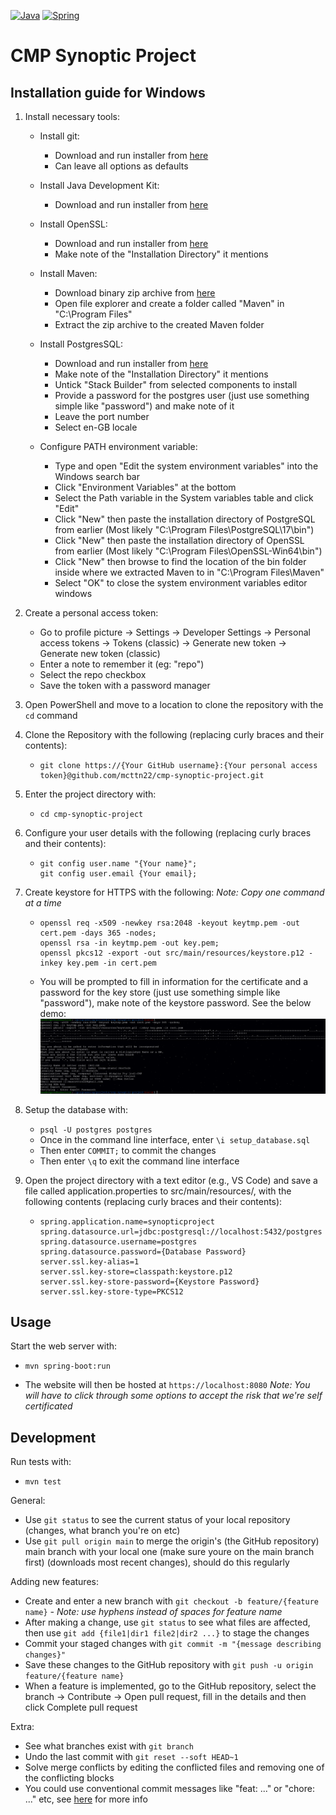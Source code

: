 [![Java](https://img.shields.io/badge/java-%23ED8B00.svg?style=for-the-badge&logo=openjdk&logoColor=white)](https://www.java.com/en/)
[![Spring](https://img.shields.io/badge/spring-%236DB33F.svg?style=for-the-badge&logo=spring&logoColor=white)](https://spring.io/)

# CMP Synoptic Project

## Installation guide for Windows

1. Install necessary tools:
   - Install git:
     - Download and run installer from <a href="https://git-scm.com/downloads/win">here</a>
     - Can leave all options as defaults

   - Install Java Development Kit:
     - Download and run installer from <a href="https://www.oracle.com/uk/java/technologies/downloads/#jdk24-windows">here</a>

   - Install OpenSSL:
     - Download and run installer from <a href="https://slproweb.com/products/Win32OpenSSL.html">here</a>
     - Make note of the "Installation Directory" it mentions

   - Install Maven:
     - Download binary zip archive from <a href="https://maven.apache.org/download.cgi">here</a>
     - Open file explorer and create a folder called "Maven" in "C:\Program Files\"
     - Extract the zip archive to the created Maven folder

   - Install PostgresSQL:
     - Download and run installer from <a href="https://www.enterprisedb.com/downloads/postgres-postgresql-downloads">here</a>
     - Make note of the "Installation Directory" it mentions
     - Untick "Stack Builder" from selected components to install
     - Provide a password for the postgres user (just use something simple like "password") and make note of it
     - Leave the port number
     - Select en-GB locale

    - Configure PATH environment variable:
      - Type and open "Edit the system environment variables" into the Windows search bar
      - Click "Environment Variables" at the bottom
      - Select the Path variable in the System variables table and click "Edit"
      - Click "New" then paste the installation directory of PostgreSQL from earlier (Most likely "C:\Program Files\PostgreSQL\17\bin\")
      - Click "New" then paste the installation directory of OpenSSL from earlier (Most likely "C:\Program Files\OpenSSL-Win64\bin\")
      - Click "New" then browse to find the location of the bin folder inside where we extracted Maven to in "C:\Program Files\Maven\"
      - Select "OK" to close the system environment variables editor windows

2. Create a personal access token:
    - Go to profile picture -> Settings -> Developer Settings -> Personal access tokens -> Tokens (classic) -> Generate new token -> Generate new token (classic)
    - Enter a note to remember it (eg: "repo")
    - Select the repo checkbox
    - Save the token with a password manager

3. Open PowerShell and move to a location to clone the repository with the ```cd``` command

4. Clone the Repository with the following (replacing curly braces and their contents):
    - ```
      git clone https://{Your GitHub username}:{Your personal access token}@github.com/mcttn22/cmp-synoptic-project.git
      ```

5. Enter the project directory with:
    - ```
      cd cmp-synoptic-project
      ```

5. Configure your user details with the following (replacing curly braces and their contents):
    - ```
      git config user.name "{Your name}";
      git config user.email {Your email};
      ```

6. Create keystore for HTTPS with the following: *Note: Copy one command at a time*
   - ```
     openssl req -x509 -newkey rsa:2048 -keyout keytmp.pem -out cert.pem -days 365 -nodes;
     openssl rsa -in keytmp.pem -out key.pem;
     openssl pkcs12 -export -out src/main/resources/keystore.p12 -inkey key.pem -in cert.pem
     ```
   - You will be prompted to fill in information for the certificate and a password for the key store (just use something simple like "password"), make note of the keystore password. See the below demo:
     ![OpenSSL Demo](https://github.com/mcttn22/cmp-synoptic-project/blob/main/doc/openssl-demo.png?raw=true)

7. Setup the database with:
   - ```psql -U postgres postgres```
   - Once in the command line interface, enter ```\i setup_database.sql```
   - Then enter ```COMMIT;``` to commit the changes
   - Then enter ```\q``` to exit the command line interface

8. Open the project directory with a text editor (e.g., VS Code) and save a file called application.properties to src/main/resources/, with the following contents (replacing curly braces and their contents):
   - ```
     spring.application.name=synopticproject
     spring.datasource.url=jdbc:postgresql://localhost:5432/postgres
     spring.datasource.username=postgres
     spring.datasource.password={Database Password}
     server.ssl.key-alias=1
     server.ssl.key-store=classpath:keystore.p12
     server.ssl.key-store-password={Keystore Password}
     server.ssl.key-store-type=PKCS12
     ```

## Usage

Start the web server with:
- ```
  mvn spring-boot:run
  ```
- The website will then be hosted at ```https://localhost:8080```
  *Note: You will have to click through some options to accept the risk that we're self certificated*

## Development

Run tests with:
- ```
  mvn test
  ```

General:
- Use ```git status``` to see the current status of your local repository (changes, what branch you're on etc)
- Use ```git pull origin main``` to merge the origin's (the GitHub repository) main branch with your local one (make sure youre on the main branch first) (downloads most recent changes), should do this regularly

Adding new features:
- Create and enter a new branch with ```git checkout -b feature/{feature name}``` *- Note: use hyphens instead of spaces for feature name*
- After making a change, use ```git status``` to see what files are affected, then use ```git add {file1|dir1 file2|dir2 ...}``` to stage the changes
- Commit your staged changes with ```git commit -m "{message describing changes}"```
- Save these changes to the GitHub repository with ```git push -u origin feature/{feature name}```
- When a feature is implemented, go to the GitHub repository, select the branch -> Contribute -> Open pull request, fill in the details and then click Complete pull request

Extra:
- See what branches exist with ```git branch```
- Undo the last commit with ```git reset --soft HEAD~1```
- Solve merge conflicts by editing the conflicted files and removing one of the conflicting blocks
- You could use conventional commit messages like "feat: ..." or "chore: ..." etc, see [here](https://www.conventionalcommits.org/en/v1.0.0/) for more info

